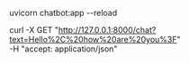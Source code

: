 uvicorn chatbot:app --reload

curl -X GET "http://127.0.0.1:8000/chat?text=Hello%2C%20how%20are%20you%3F" \
 -H "accept: application/json"
